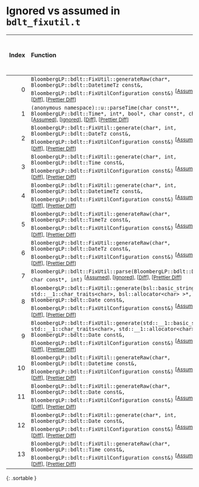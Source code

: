 # Ignored vs assumed in `bdlt_fixutil.t`

<script src="../sorttable.js"></script>

|   Index | Function                                                                                                                                                                                                                                                                                                                      |   Difference in number of lines |   Function size difference in bytes | Number of lines in assumed build   | Number of bytes in assumed build   | Number of lines in ignored build   | Number of bytes in ignored build   |
|--------:|:------------------------------------------------------------------------------------------------------------------------------------------------------------------------------------------------------------------------------------------------------------------------------------------------------------------------------|--------------------------------:|------------------------------------:|:-----------------------------------|:-----------------------------------|:-----------------------------------|:-----------------------------------|
|       0 | `BloombergLP::bdlt::FixUtil::generateRaw(char*, BloombergLP::bdlt::DatetimeTz const&, BloombergLP::bdlt::FixUtilConfiguration const&)` <sup>\[[Assumed](0-assume)\], \[[Ignored](0-none)\], \[[Diff](0.diff.html)\], \[[Prettier Diff](0-diff.html)\]                                                                         |                              19 |                                  64 | 416                                | 4,436,272                          | 352                                | 4,436,592                          |
|       1 | `(anonymous namespace)::u::parseTime(char const**, BloombergLP::bdlt::Time*, int*, bool*, char const*, char const*)` <sup>\[[Assumed](1-assume)\], \[[Ignored](1-none)\], \[[Diff](1.diff.html)\], \[[Prettier Diff](1-diff.html)\]                                                                                           |                              17 |                                  80 | 976                                | 4,439,216                          | 896                                | 4,439,664                          |
|       2 | `BloombergLP::bdlt::FixUtil::generate(char*, int, BloombergLP::bdlt::DateTz const&, BloombergLP::bdlt::FixUtilConfiguration const&)` <sup>\[[Assumed](2-assume)\], \[[Ignored](2-none)\], \[[Diff](2.diff.html)\], \[[Prettier Diff](2-diff.html)\]                                                                           |                               1 |                                   0 | 128                                | 4,434,528                          | 128                                | 4,434,768                          |
|       3 | `BloombergLP::bdlt::FixUtil::generate(char*, int, BloombergLP::bdlt::Time const&, BloombergLP::bdlt::FixUtilConfiguration const&)` <sup>\[[Assumed](3-assume)\], \[[Ignored](3-none)\], \[[Diff](3.diff.html)\], \[[Prettier Diff](3-diff.html)\]                                                                             |                               1 |                                   0 | 112                                | 4,430,736                          | 112                                | 4,430,640                          |
|       4 | `BloombergLP::bdlt::FixUtil::generate(char*, int, BloombergLP::bdlt::DatetimeTz const&, BloombergLP::bdlt::FixUtilConfiguration const&)` <sup>\[[Assumed](4-assume)\], \[[Ignored](4-none)\], \[[Diff](4.diff.html)\], \[[Prettier Diff](4-diff.html)\]                                                                       |                              -2 |                                 -16 | 128                                | 4,436,144                          | 144                                | 4,436,448                          |
|       5 | `BloombergLP::bdlt::FixUtil::generateRaw(char*, BloombergLP::bdlt::TimeTz const&, BloombergLP::bdlt::FixUtilConfiguration const&)` <sup>\[[Assumed](5-assume)\], \[[Ignored](5-none)\], \[[Diff](5.diff.html)\], \[[Prettier Diff](5-diff.html)\]                                                                             |                              -8 |                                 -16 | 832                                | 4,435,312                          | 848                                | 4,435,600                          |
|       6 | `BloombergLP::bdlt::FixUtil::generateRaw(char*, BloombergLP::bdlt::DateTz const&, BloombergLP::bdlt::FixUtilConfiguration const&)` <sup>\[[Assumed](6-assume)\], \[[Ignored](6-none)\], \[[Diff](6.diff.html)\], \[[Prettier Diff](6-diff.html)\]                                                                             |                              -9 |                                 -48 | 512                                | 4,434,656                          | 560                                | 4,434,896                          |
|       7 | `BloombergLP::bdlt::FixUtil::parse(BloombergLP::bdlt::Datetime*, char const*, int)` <sup>\[[Assumed](7-assume)\], \[[Ignored](7-none)\], \[[Diff](7.diff.html)\], \[[Prettier Diff](7-diff.html)\]                                                                                                                            |                             -11 |                                 -16 | 800                                | 4,440,192                          | 816                                | 4,440,560                          |
|       8 | `BloombergLP::bdlt::FixUtil::generate(bsl::basic_string<char, std::__1::char_traits<char>, bsl::allocator<char> >*, BloombergLP::bdlt::Date const&, BloombergLP::bdlt::FixUtilConfiguration const&)` <sup>\[[Assumed](8-assume)\], \[[Ignored](8-none)\], \[[Diff](8.diff.html)\], \[[Prettier Diff](8-diff.html)\]           |                             -25 |                                 -96 | 320                                | 4,436,688                          | 416                                | 4,436,944                          |
|       9 | `BloombergLP::bdlt::FixUtil::generate(std::__1::basic_string<char, std::__1::char_traits<char>, std::__1::allocator<char> >*, BloombergLP::bdlt::Date const&, BloombergLP::bdlt::FixUtilConfiguration const&)` <sup>\[[Assumed](9-assume)\], \[[Ignored](9-none)\], \[[Diff](9.diff.html)\], \[[Prettier Diff](9-diff.html)\] |                             -25 |                                 -96 | 320                                | 4,437,568                          | 416                                | 4,437,920                          |
|      10 | `BloombergLP::bdlt::FixUtil::generateRaw(char*, BloombergLP::bdlt::Datetime const&, BloombergLP::bdlt::FixUtilConfiguration const&)` <sup>\[[Assumed](10-assume)\], \[[Ignored](10-none)\], \[[Diff](10.diff.html)\], \[[Prettier Diff](10-diff.html)\]                                                                       |                             -28 |                                -112 | 2,176                              | 4,432,352                          | 2,288                              | 4,432,480                          |
|      11 | `BloombergLP::bdlt::FixUtil::generateRaw(char*, BloombergLP::bdlt::Date const&, BloombergLP::bdlt::FixUtilConfiguration const&)` <sup>\[[Assumed](11-assume)\], \[[Ignored](11-none)\], \[[Diff](11.diff.html)\], \[[Prettier Diff](11-diff.html)\]                                                                           |                             -29 |                                 -96 | 272                                | 4,430,464                          | 368                                | 4,430,272                          |
|      12 | `BloombergLP::bdlt::FixUtil::generate(char*, int, BloombergLP::bdlt::Date const&, BloombergLP::bdlt::FixUtilConfiguration const&)` <sup>\[[Assumed](12-assume)\], \[[Ignored](12-none)\], \[[Diff](12.diff.html)\], \[[Prettier Diff](12-diff.html)\]                                                                         |                             -56 |                                -208 | 560                                | 4,429,904                          | 768                                | 4,429,504                          |
|      13 | `BloombergLP::bdlt::FixUtil::generateRaw(char*, BloombergLP::bdlt::Time const&, BloombergLP::bdlt::FixUtilConfiguration const&)` <sup>\[[Assumed](13-assume)\], \[[Ignored](13-none)\], \[[Diff](13.diff.html)\], \[[Prettier Diff](13-diff.html)\]                                                                           |                             -72 |                                -224 | 1,392                              | 4,430,848                          | 1,616                              | 4,430,752                          |
{: .sortable }
